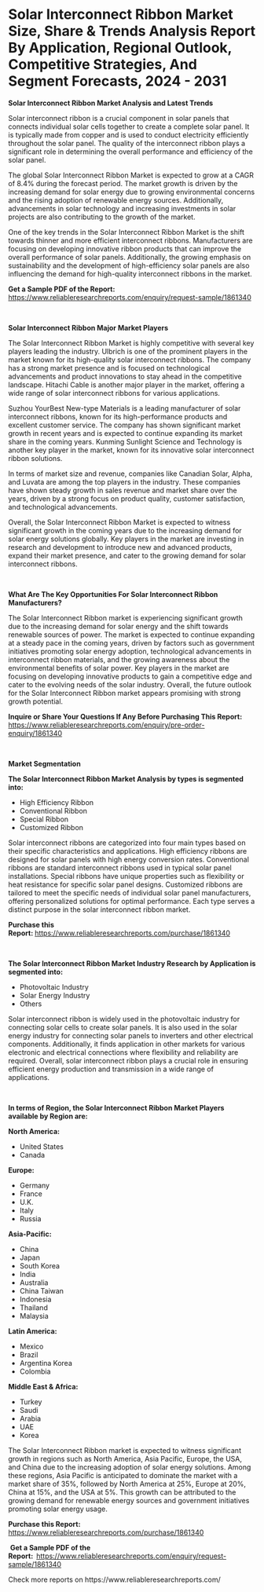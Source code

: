 <p><h1>Solar Interconnect Ribbon Market Size, Share & Trends Analysis Report By Application, Regional Outlook, Competitive Strategies, And Segment Forecasts, 2024 - 2031</h1></p><p><strong>Solar Interconnect Ribbon Market Analysis and Latest Trends</strong></p>
<p><p>Solar interconnect ribbon is a crucial component in solar panels that connects individual solar cells together to create a complete solar panel. It is typically made from copper and is used to conduct electricity efficiently throughout the solar panel. The quality of the interconnect ribbon plays a significant role in determining the overall performance and efficiency of the solar panel.</p><p>The global Solar Interconnect Ribbon Market is expected to grow at a CAGR of 8.4% during the forecast period. The market growth is driven by the increasing demand for solar energy due to growing environmental concerns and the rising adoption of renewable energy sources. Additionally, advancements in solar technology and increasing investments in solar projects are also contributing to the growth of the market.</p><p>One of the key trends in the Solar Interconnect Ribbon Market is the shift towards thinner and more efficient interconnect ribbons. Manufacturers are focusing on developing innovative ribbon products that can improve the overall performance of solar panels. Additionally, the growing emphasis on sustainability and the development of high-efficiency solar panels are also influencing the demand for high-quality interconnect ribbons in the market.</p></p>
<p><strong>Get a Sample PDF of the Report:&nbsp;</strong> <a href="https://www.reliableresearchreports.com/enquiry/request-sample/1861340">https://www.reliableresearchreports.com/enquiry/request-sample/1861340</a></p>
<p>&nbsp;</p>
<p><strong>Solar Interconnect Ribbon Major Market Players</strong></p>
<p><p>The Solar Interconnect Ribbon Market is highly competitive with several key players leading the industry. Ulbrich is one of the prominent players in the market known for its high-quality solar interconnect ribbons. The company has a strong market presence and is focused on technological advancements and product innovations to stay ahead in the competitive landscape. Hitachi Cable is another major player in the market, offering a wide range of solar interconnect ribbons for various applications.</p><p>Suzhou YourBest New-type Materials is a leading manufacturer of solar interconnect ribbons, known for its high-performance products and excellent customer service. The company has shown significant market growth in recent years and is expected to continue expanding its market share in the coming years. Kunming Sunlight Science and Technology is another key player in the market, known for its innovative solar interconnect ribbon solutions.</p><p>In terms of market size and revenue, companies like Canadian Solar, Alpha, and Luvata are among the top players in the industry. These companies have shown steady growth in sales revenue and market share over the years, driven by a strong focus on product quality, customer satisfaction, and technological advancements.</p><p>Overall, the Solar Interconnect Ribbon Market is expected to witness significant growth in the coming years due to the increasing demand for solar energy solutions globally. Key players in the market are investing in research and development to introduce new and advanced products, expand their market presence, and cater to the growing demand for solar interconnect ribbons.</p></p>
<p>&nbsp;</p>
<p><strong>What Are The Key Opportunities For Solar Interconnect Ribbon Manufacturers?</strong></p>
<p><p>The Solar Interconnect Ribbon market is experiencing significant growth due to the increasing demand for solar energy and the shift towards renewable sources of power. The market is expected to continue expanding at a steady pace in the coming years, driven by factors such as government initiatives promoting solar energy adoption, technological advancements in interconnect ribbon materials, and the growing awareness about the environmental benefits of solar power. Key players in the market are focusing on developing innovative products to gain a competitive edge and cater to the evolving needs of the solar industry. Overall, the future outlook for the Solar Interconnect Ribbon market appears promising with strong growth potential.</p></p>
<p><strong>Inquire or Share Your Questions If Any Before Purchasing This Report:</strong> <a href="https://www.reliableresearchreports.com/enquiry/pre-order-enquiry/1861340">https://www.reliableresearchreports.com/enquiry/pre-order-enquiry/1861340</a></p>
<p>&nbsp;</p>
<p><strong>Market Segmentation</strong></p>
<p><strong>The Solar Interconnect Ribbon Market Analysis by types is segmented into:</strong></p>
<p><ul><li>High Efficiency Ribbon</li><li>Conventional Ribbon</li><li>Special Ribbon</li><li>Customized Ribbon</li></ul></p>
<p><p>Solar interconnect ribbons are categorized into four main types based on their specific characteristics and applications. High efficiency ribbons are designed for solar panels with high energy conversion rates. Conventional ribbons are standard interconnect ribbons used in typical solar panel installations. Special ribbons have unique properties such as flexibility or heat resistance for specific solar panel designs. Customized ribbons are tailored to meet the specific needs of individual solar panel manufacturers, offering personalized solutions for optimal performance. Each type serves a distinct purpose in the solar interconnect ribbon market.</p></p>
<p><strong>Purchase this Report:&nbsp;</strong><a href="https://www.reliableresearchreports.com/purchase/1861340">https://www.reliableresearchreports.com/purchase/1861340</a></p>
<p>&nbsp;</p>
<p><strong>The Solar Interconnect Ribbon Market Industry Research by Application is segmented into:</strong></p>
<p><ul><li>Photovoltaic Industry</li><li>Solar Energy Industry</li><li>Others</li></ul></p>
<p><p>Solar interconnect ribbon is widely used in the photovoltaic industry for connecting solar cells to create solar panels. It is also used in the solar energy industry for connecting solar panels to inverters and other electrical components. Additionally, it finds application in other markets for various electronic and electrical connections where flexibility and reliability are required. Overall, solar interconnect ribbon plays a crucial role in ensuring efficient energy production and transmission in a wide range of applications.</p></p>
<p>&nbsp;</p>
<p><strong>In terms of Region, the Solar Interconnect Ribbon Market Players available by Region are:</strong></p>
<p>
    <p> <strong> North America: </strong>
        <ul>
            <li>United States</li>
            <li>Canada</li>
        </ul>
        </p> 
    <p> <strong> Europe: </strong>
        <ul>
            <li>Germany</li>
            <li>France</li>
            <li>U.K.</li>
            <li>Italy</li>
            <li>Russia</li>
        </ul>
        </p> 
    <p> <strong> Asia-Pacific: </strong>
        <ul>
            <li>China</li>
            <li>Japan</li>
            <li>South Korea</li>
            <li>India</li>
            <li>Australia</li>
            <li>China Taiwan</li>
            <li>Indonesia</li>
            <li>Thailand</li>
            <li>Malaysia</li>
        </ul>
        </p> 
    <p> <strong> Latin America: </strong>
        <ul>
            <li>Mexico</li>
            <li>Brazil</li>
            <li>Argentina Korea</li>
            <li>Colombia</li>
        </ul>
        </p> 
    <p> <strong> Middle East & Africa: </strong>
        <ul>
            <li>Turkey</li>
            <li>Saudi</li>
            <li>Arabia</li>
            <li>UAE</li>
            <li>Korea</li>
        </ul>
    </p>
    </p>
<p><p>The Solar Interconnect Ribbon market is expected to witness significant growth in regions such as North America, Asia Pacific, Europe, the USA, and China due to the increasing adoption of solar energy solutions. Among these regions, Asia Pacific is anticipated to dominate the market with a market share of 35%, followed by North America at 25%, Europe at 20%, China at 15%, and the USA at 5%. This growth can be attributed to the growing demand for renewable energy sources and government initiatives promoting solar energy usage.</p></p>
<p><strong>Purchase this Report: </strong><a href="https://www.reliableresearchreports.com/purchase/1861340">https://www.reliableresearchreports.com/purchase/1861340</a></p>
<p>&nbsp;<strong>Get a Sample PDF of the Report:&nbsp;&nbsp;</strong><a href="https://www.reliableresearchreports.com/enquiry/request-sample/1861340">https://www.reliableresearchreports.com/enquiry/request-sample/1861340</a></p>
<p><strong></strong></p>
<p>Check more reports on https://www.reliableresearchreports.com/</p>
